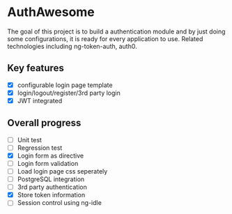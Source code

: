 # AuthAwesome

The goal of this project is to build a authentication module and by just doing some configurations, it is ready for every application to use. Related technologies including ng-token-auth, auth0.

## Key features

- [x] configurable login page template
- [x] login/logout/register/3rd party login
- [x] JWT integrated

## Overall progress

- [ ] Unit test
- [ ] Regression test
- [x] Login form as directive
- [ ] Login form validation
- [ ] Load login page css seperately
- [ ] PostgreSQL integration
- [ ] 3rd party authentication
- [x] Store token information
- [ ] Session control using ng-idle
